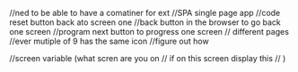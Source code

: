 //ned to be able to have a comatiner for ext
//SPA single page app
//code reset button back ato screen one
//back button in the browser to go back one screen
//program next button to progress one screen
// different pages
//ever mutiple of 9 has the same icon
//figure out how 

//screen variable (what scren are you on
// if on this screen display this
// )